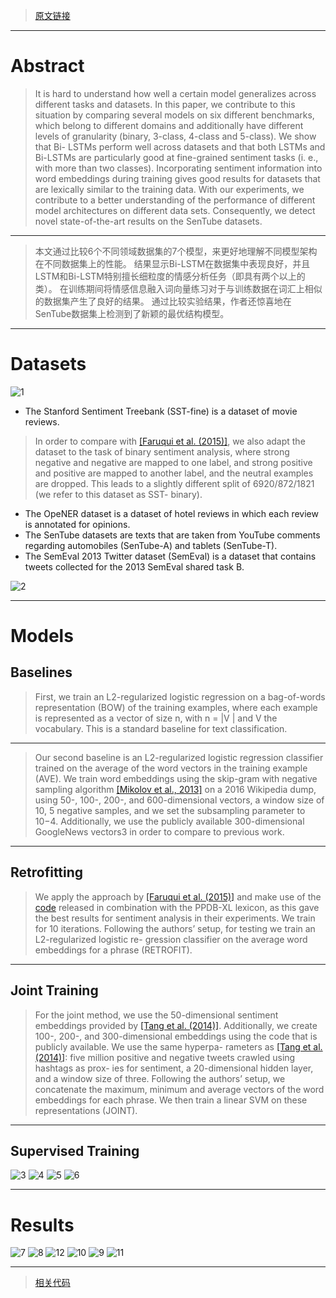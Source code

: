 > [原文链接](http://www.aclweb.org/anthology/W17-5202)

----------
# Abstract

> It is hard to understand how well a certain model generalizes across different tasks and datasets. 
In this paper, we contribute to this situation by comparing several models on six different benchmarks, which belong to different domains and additionally have different levels of granularity (binary, 3-class, 4-class and 5-class). 
We show that Bi- LSTMs perform well across datasets and that both LSTMs and Bi-LSTMs are particularly good at fine-grained sentiment tasks (i. e., with more than two classes). 
Incorporating sentiment information into word embeddings during training gives good results for datasets that are lexically similar to the training data. 
With our experiments, we contribute to a better understanding of the performance of different model architectures on different data sets. 
Consequently, we detect novel state-of-the-art results on the SenTube datasets.

----------

> 本文通过比较6个不同领域数据集的7个模型，来更好地理解不同模型架构在不同数据集上的性能。
结果显示Bi-LSTM在数据集中表现良好，并且LSTM和Bi-LSTM特别擅长细粒度的情感分析任务（即具有两个以上的类）。
在训练期间将情感信息融入词向量练习对于与训练数据在词汇上相似的数据集产生了良好的结果。 
通过比较实验结果，作者还惊喜地在SenTube数据集上检测到了新颖的最优结构模型。

----------

# Datasets
![1](https://leanote.com/api/file/getImage?fileId=5b10ca93ab644116b7000afd)

 - The Stanford Sentiment Treebank (SST-fine) is a dataset of movie reviews.

> In order to compare with [[Faruqui et al. (2015)]](http://www.aclweb.org/anthology/N15-1184), we also adapt the dataset to the task of binary sentiment analysis, where strong negative and negative are mapped to one label, and strong positive and positive are mapped to another label, and the neutral examples are dropped. This leads to a slightly different split of 6920/872/1821 (we refer to this dataset as SST- binary).

 - The OpeNER dataset is a dataset of hotel reviews in which each review is annotated for opinions. 
 - The SenTube datasets are texts that are taken from YouTube comments regarding automobiles (SenTube-A) and tablets (SenTube-T).
 - The SemEval 2013 Twitter dataset (SemEval) is a dataset that contains tweets collected for the 2013 SemEval shared task B.

![2](https://leanote.com/api/file/getImage?fileId=5b10caadab644114cd000b26)

----------

# Models

## Baselines

> First, we train an L2-regularized logistic regression on a bag-of-words representation (BOW) of the training examples, where each example is represented as a vector of size n, with n = |V | and V the vocabulary. This is a standard baseline for text classification.

----------

> Our second baseline is an L2-regularized logistic regression classifier trained on the average of the word vectors in the training example (AVE). We train word embeddings using the skip-gram with negative sampling algorithm [[Mikolov et al., 2013]](https://arxiv.org/pdf/1301.3781.pdf) on a 2016 Wikipedia dump, using 50-, 100-, 200-, and 600-dimensional vectors, a window size of 10, 5 negative samples, and we set the subsampling parameter to 10−4. Additionally, we use the publicly available 300-dimensional GoogleNews vectors3 in order to compare to previous work.

----------
## Retrofitting

> We apply the approach by [[Faruqui et al. (2015)]](http://www.aclweb.org/anthology/N15-1184) and make use of the [code](https://github.com/mfaruqui/retrofitting) released in combination with the PPDB-XL lexicon, as this gave the best results for sentiment analysis in their experiments. We train for 10 iterations. Following the authors’ setup, for testing we train an L2-regularized logistic re- gression classifier on the average word embeddings for a phrase (RETROFIT).

----------

## Joint Training

> For the joint method, we use the 50-dimensional sentiment embeddings provided by [[Tang et al. (2014)]](http://www.aclweb.org/anthology/P14-1146). Additionally, we create 100-, 200-, and 300-dimensional embeddings using the code that is publicly available. We use the same hyperpa- rameters as [[Tang et al. (2014)]](http://www.aclweb.org/anthology/P14-1146): five million positive and negative tweets crawled using hashtags as prox- ies for sentiment, a 20-dimensional hidden layer, and a window size of three. Following the authors’ setup, we concatenate the maximum, minimum and average vectors of the word embeddings for each phrase. We then train a linear SVM on these representations (JOINT).

----------

## Supervised Training

![3](https://leanote.com/api/file/getImage?fileId=5b10d09cab644114cd000eec)
![4](https://leanote.com/api/file/getImage?fileId=5b10d0e5ab644116b7000ec0)
![5](https://leanote.com/api/file/getImage?fileId=5b10d0faab644116b7000ecf)
![6](https://leanote.com/api/file/getImage?fileId=5b10d129ab644116b7000ee5)

----------

# Results
![7](https://leanote.com/api/file/getImage?fileId=5b10ca24ab644114cd000b18)
![8](https://leanote.com/api/file/getImage?fileId=5b10ca3cab644116b7000af5)
![12](https://leanote.com/api/file/getImage?fileId=5b10d1ceab644116b7000ef0)
![10](https://leanote.com/api/file/getImage?fileId=5b10d192ab644116b7000eea)
![9](https://leanote.com/api/file/getImage?fileId=5b10d17aab644114cd000f23)
![11](https://leanote.com/api/file/getImage?fileId=5b10d1b6ab644116b7000eec)

----------

> [相关代码](https://github.com/jbarnesspain/sota_sentiment)



